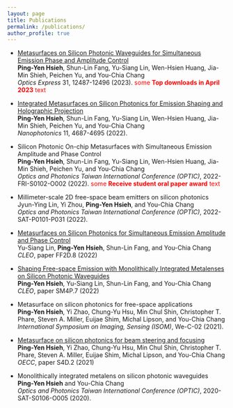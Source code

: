 ```yaml
---
layout: page
title: Publications
permalink: /publications/
author_profile: true
---
```

* [Metasurfaces on Silicon Photonic Waveguides for Simultaneous Emission Phase and Amplitude Control](https://doi.org/10.1364/OE.487589)  
**Ping-Yen Hsieh**, Shun-Lin Fang, Yu-Siang Lin, Wen-Hsien Huang, Jia-Min Shieh, Peichen Yu, and You-Chia Chang  
*Optics Express* 31, 12487-12496 (2023). <span style="color:red">some **Top downloads in April 2023** text</span>

* [Integrated Metasurfaces on Silicon Photonics for Emission Shaping and Holographic Projection](https://doi.org/10.1515/nanoph-2022-0344)  
**Ping-Yen Hsieh**, Shun-Lin Fang, Yu-Siang Lin, Wen-Hsien Huang, Jia-Min Shieh, Peichen Yu, and You-Chia Chang  
*Nanophotonics* 11, 4687-4695 (2022).

* Silicon Photonic On-chip Metasurfaces with Simultaneous Emission Amplitude and Phase Control  
**Ping-Yen Hsieh**, Shun-Lin Fang, Yu-Siang Lin, Wen-Hsien Huang, Jia-Min Shieh, Peichen Yu, and You-Chia Chang  
*Optics and Photonics Taiwan International Conference (OPTIC)*, 2022-FRI-S0102-O002 (2022). <span style="color:red">some **Receive student oral paper award** text</span>

* Millimeter-scale 2D free-space beam emitters on silicon photonics  
Jyun-Ying Lin, Yi Zhou, **Ping-Yen Hsieh**, and You-Chia Chang  
*Optics and Photonics Taiwan International Conference (OPTIC)*, 2022-SAT-P0101-P031 (2022).

* [Metasurfaces on Silicon Photonics for Simultaneous Emission Amplitude and Phase Control](https://doi.org/10.1364/CLEO_QELS.2022.FF2D.8)  
Yu-Siang Lin, **Ping-Yen Hsieh**, Shun-Lin Fang, and You-Chia Chang  
*CLEO*, paper FF2D.8 (2022)  

* [Shaping Free-space Emission with Monolithically Integrated Metalenses on Silicon Photonic Waveguides](https://doi.org/10.1364/CLEO_SI.2022.SM4P.7)  
**Ping-Yen Hsieh**, Yu-Siang Lin, Shun-Lin Fang, and You-Chia Chang  
*CLEO*, paper SM4P.7 (2022)  

* Metasurface on silicon photonics for free-space applications  
**Ping-Yen Hsieh**, Yi Zhao, Chung-Yu Hsu, Min Chul Shin, Christopher T. Phare, Steven A. Miller, Euijae Shim, Michal Lipson, and You-Chia Chang  
*International Symposium on Imaging, Sensing (ISOM)*, We-C-02 (2021).

* [Metasurface on silicon photonics for beam steering and focusing](https://doi.org/10.1364/OECC.2021.S4D.2)  
**Ping-Yen Hsieh**, Yi Zhao, Chung-Yu Hsu, Min Chul Shin, Christopher T. Phare, Steven A. Miller, Euijae Shim, Michal Lipson, and You-Chia Chang  
*OECC*, paper S4D.2 (2021)  

* Monolithically integrated metalens on silicon photonic waveguides  
**Ping-Yen Hsieh** and You-Chia Chang  
*Optics and Photonics Taiwan International Conference (OPTIC)*, 2020-SAT-S0106-O005 (2020).
